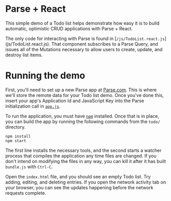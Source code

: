 # Parse + React 

This simple demo of a Todo list helps demonstrate how easy it is to build
automatic, optimistic CRUD applications with Parse + React.

The only code for interacting with Parse is found in [`/js/TodoList.react.js`]
(js/TodoList.react.js). That component subscribes to a Parse Query, and issues
all of the Mutations necessary to allow users to create, update, and destroy
list items.

# Running the demo

First, you'll need to set up a new Parse app at [Parse.com](https://parse.com).
This is where we'll store the remote data for your Todo list demo. Once you've
done this, insert your app's Application Id and JavaScript Key into the Parse
initialization call in [`app.js`](js/app.js).

To run the application, you must have [`npm`](https://www.npmjs.org/) installed.
Once that is in place, you can build the app by running the following commands
from the `todo/` directory.

```
npm install
npm start
```

The first line installs the necessary tools, and the second starts a watcher
process that compiles the application any time files are changed. If you don't
intend on modifying the files in any way, you can kill it after it has built
`bundle.js` with `Ctrl-C`.

Open the `index.html` file, and you should see an empty Todo list. Try adding,
editing, and deleting entries. If you open the network activity tab on your
browser, you can see the updates happening before the network requests complete.